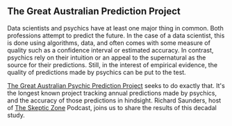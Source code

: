## The Great Australian Prediction Project

Data scientists and psychics have at least one major thing in common.  Both professions attempt to predict the future.  In the case of a data scientist, this is done using algorithms, data, and often comes with some measure of quality such as a confidence interval or estimated accuracy.  In contrast, psychics rely on their intuition or an appeal to the supernatural as the source for their predictions.  Still, in the interest of empirical evidence, the quality of predictions made by psychics can be put to the test.

[The Great Australian Psychic Prediction Project](https://www.skeptics.com.au/2021/12/09/psychic-project-full-results-released/) seeks to do exactly that.  It's the longest known project tracking annual predictions made by psychics, and the accuracy of those predictions in hindsight.  Richard Saunders, host of [The Skeptic Zone](https://www.skepticzone.tv/) Podcast, joins us to share the results of this decadal study.